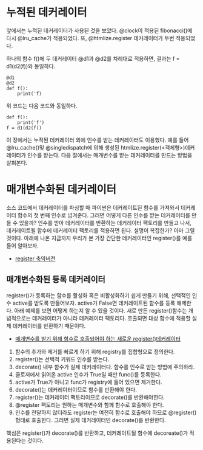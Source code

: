 # 누적된 데커레이터
<!-- 
- [지역 및 전역 변수를 읽는 함수](https://github.com/hyeonDD/fluent_python/blob/master/Part7/ex7-9/read_local_global_func.py)
 -->
앞에서는 누적된 데커레이터가 사용된 것을 보았다. @clock이 적용된 fibonacci()에 다시 @lru_cache가 적용되었다. 또, @htmlize.register 데커레이터가 두번 적용되었다.

하나의 함수 f()에 두 데커레이터 @d1과 @d2를 차례대로 적용하면, 결과는 f = d1(d2(f))와 동일하다.
```
@d1
@d2
def f():
    print('f)
```
위 코드는 다음 코드와 동일하다.
```
def f():
    print('f')
f = d1(d2(f))
```
이 장에서는 누적된 데커레이터 외에 인수를 받는 데커레이터도 이용했다. 예를 들어 @lru_cache()및 @singledispatch에 의해 생성된 htmlize.register(<객체형>)데커레이터가 인수를 받는다. 다음 절에서는 매개변수를 받는 데커레이터를 만드는 방법을 살펴본다.

# 매개변수화된 데커레이터
소스 코드에서 데커레이터를 파싱할 때 파이썬은 데커레이트된 함수를 가져와서 데커레이터 함수의 첫 번째 인수로 넘겨준다. 그러면 어떻게 다른 인수를 받는 데커레이터를 만들 수 있을까? 인수를 받아 데커레이터를 반환하는 데커레이터 팩토리를 만들고 나서, 데커레이트될 함수에 데커레이터 팩토리를 적용하면 된다. 설명이 복잡한가? 아마 그럴 것이다. 아래에 나온 지금까지 우리가 본 가장 간단한 데커레이터인 register()를 예를 들어 알아보자.

- [register 축약버전](https://github.com/hyeonDD/fluent_python/blob/master/Part7/ex7-9/register_old.py)

## 매개변수화된 등록 데커레이터
register()가 등록하는 함수를 활성화 혹은 비활성화하기 쉽게 만들기 위해, 선택적인 인수 active를 받도록 만들어보자. active가 False면 데커레이트된 함수를 등록 해제한다. 아래 예제를 보면 어떻게 하는지 알 수 있을 것이다. 새로 만든 register()함수는 개념적으로는 데커레이터가 아니라 데커레이터 팩토리다. 호출되면 대상 함수에 적용할 실제 데커레이터를 반환하기 때문이다.

- [매개변수를 받기 위해 함수로 호출되어야 하는 새로운 register()데커레이터](https://github.com/hyeonDD/fluent_python/blob/master/Part7/ex7-9/register_new.py)
1. 함수의 추가와 제거를 빠르게 하기 위해 registry를 집합형으로 정의한다.
2. register()는 선택적 키워드 인수를 받는다.
3. decorate() 내부 함수가 실제 데커레이터다. 함수를 인수로 받는 방법에 주의하라.
4. 클로저에서 읽어온 active 인수가 True일 때만 func()를 등록한다.
5. active가 True가 아니고 func가 registry에 들어 있으면 제거한다.
6. decorate()는 데커레이터이므로 함수를 반환해야 한다.
7. register()는 데커레이터 팩토리이므로 decorate()를 반환해야한다.
8. @register 팩토리는 원하는 매개변수와 함께 함수로 호출해야 한다.
9. 인수를 전달하지 않더라도 register는 여전히 함수로 호출해야 하므로 @register() 형태로 호출한다. 그러면 실제 데커레이터인 decorate()를 반환한다.

핵심은 register()가 decorate()를 반환하고, 데커레이트될 함수에 decoreate()가 적용된다는 것이다.
